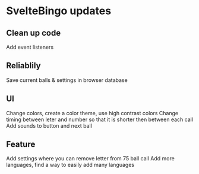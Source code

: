 # SvelteBingo updates

## Clean up code

Add event listeners

## Reliablily

Save current balls & settings in browser database

## UI

Change colors, create a color theme, use high contrast colors
Change timing between leter and number so that it is shorter then between each call
Add sounds to button and next ball

## Feature

Add settings where you can remove letter from 75 ball call
Add more languages, find a way to easily add many languages

